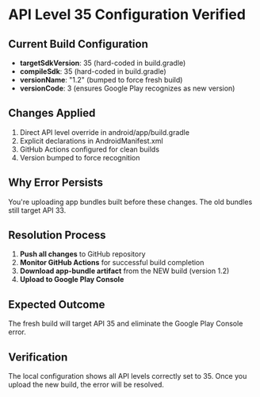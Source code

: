 # API Level 35 Configuration Verified

## Current Build Configuration
- **targetSdkVersion**: 35 (hard-coded in build.gradle)
- **compileSdk**: 35 (hard-coded in build.gradle)  
- **versionName**: "1.2" (bumped to force fresh build)
- **versionCode**: 3 (ensures Google Play recognizes as new version)

## Changes Applied
1. Direct API level override in android/app/build.gradle
2. Explicit declarations in AndroidManifest.xml
3. GitHub Actions configured for clean builds
4. Version bumped to force recognition

## Why Error Persists
You're uploading app bundles built before these changes. The old bundles still target API 33.

## Resolution Process
1. **Push all changes** to GitHub repository
2. **Monitor GitHub Actions** for successful build completion
3. **Download app-bundle artifact** from the NEW build (version 1.2)
4. **Upload to Google Play Console**

## Expected Outcome
The fresh build will target API 35 and eliminate the Google Play Console error.

## Verification
The local configuration shows all API levels correctly set to 35. Once you upload the new build, the error will be resolved.